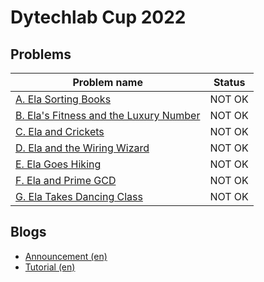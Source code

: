 # Dytechlab Cup 2022

## Problems

|Problem name|Status|
|------------|---------|
| [A. Ela Sorting Books](problems/A._Ela_Sorting_Books.md)|NOT OK|
| [B. Ela's Fitness and the Luxury Number](problems/B._Ela's_Fitness_and_the_Luxury_Number.md)|NOT OK|
| [C. Ela and Crickets](problems/C._Ela_and_Crickets.md)|NOT OK|
| [D. Ela and the Wiring Wizard](problems/D._Ela_and_the_Wiring_Wizard.md)|NOT OK|
| [E. Ela Goes Hiking](problems/E._Ela_Goes_Hiking.md)|NOT OK|
| [F. Ela and Prime GCD](problems/F._Ela_and_Prime_GCD.md)|NOT OK|
| [G. Ela Takes Dancing Class](problems/G._Ela_Takes_Dancing_Class.md)|NOT OK|
## Blogs

- [Announcement (en)](blogs/Announcement_(en).md)
- [Tutorial (en)](blogs/Tutorial_(en).md)
